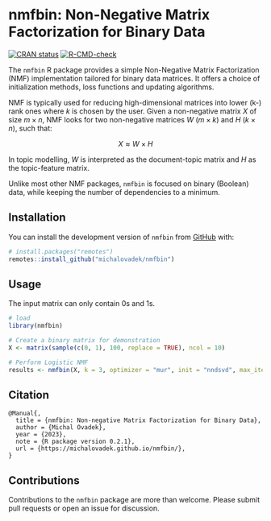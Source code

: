 
# nmfbin: Non-Negative Matrix Factorization for Binary Data

<!-- badges: start -->
[![CRAN status](https://www.r-pkg.org/badges/version/nmfbin)](https://CRAN.R-project.org/package=nmfbin)
[![R-CMD-check](https://github.com/michalovadek/nmfbin/actions/workflows/R-CMD-check.yaml/badge.svg)](https://github.com/michalovadek/nmfbin/actions/workflows/R-CMD-check.yaml)
<!-- badges: end -->

The `nmfbin` R package provides a simple Non-Negative Matrix Factorization (NMF) implementation tailored for binary data matrices. It offers a choice of initialization methods, loss functions and updating algorithms.

NMF is typically used for reducing high-dimensional matrices into lower (k-) rank ones where _k_ is chosen by the user. Given a non-negative matrix _X_ of size $m \times n$, NMF looks for two non-negative matrices _W_ ($m \times k$) and _H_ ($k \times n$), such that:

$$X \approx W \times H$$

In topic modelling, _W_ is interpreted as the document-topic matrix and _H_ as the topic-feature matrix.

Unlike most other NMF packages, `nmfbin` is focused on binary (Boolean) data, while keeping the number of dependencies to a minimum.

## Installation

You can install the development version of `nmfbin` from [GitHub](https://github.com/michalovadek/nmfbin) with:

``` r
# install.packages("remotes")
remotes::install_github("michalovadek/nmfbin")
```

## Usage

The input matrix can only contain 0s and 1s.

``` r
# load
library(nmfbin)

# Create a binary matrix for demonstration
X <- matrix(sample(c(0, 1), 100, replace = TRUE), ncol = 10)

# Perform Logistic NMF
results <- nmfbin(X, k = 3, optimizer = "mur", init = "nndsvd", max_iter = 1000)
```

## Citation

```
@Manual{,
  title = {nmfbin: Non-negative Matrix Factorization for Binary Data},
  author = {Michal Ovadek},
  year = {2023},
  note = {R package version 0.2.1},
  url = {https://michalovadek.github.io/nmfbin/},
}
```

## Contributions

Contributions to the `nmfbin` package are more than welcome. Please submit pull requests or open an issue for discussion.
